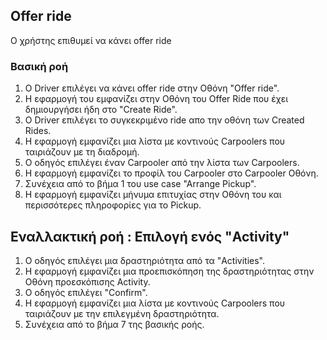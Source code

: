## Offer ride 

Ο χρήστης επιθυμεί να κάνει offer ride

### Βασική ροή

1. Ο Driver επιλέγει να κάνει offer ride στην Οθόνη "Offer ride". 
2. Η εφαρμογή του εμφανίζει στην Οθόνη του Offer Ride που έχει δημιουργήσει ήδη στο "Create Ride". 
3. Ο Driver επιλέγει το συγκεκριμένο ride απο την οθόνη των Created Rides.
4. Η εφαρμογή εμφανίζει μια λίστα με κοντινούς Carpoolers που ταιριάζουν με τη διαδρομή.
5. Ο οδηγός επιλέγει έναν Carpooler από την λίστα των Carpoolers.
6. Η εφαρμογή εμφανίζει το προφίλ του Carpooler στο Carpooler Οθόνη.
7. Συνέχεια από το βήμα 1 του use case "Arrange Pickup".
8. Η εφαρμογή εμφανίζει μήνυμα επιτυχίας στην Οθόνη του και περισσότερες πληροφορίες για το Pickup.

## Εναλλακτική ροή : Επιλογή ενός "Activity"

1. Ο οδηγός επιλέγει μια δραστηριότητα από τα "Activities".
2. Η εφαρμογή εμφανίζει μια προεπισκόπηση της δραστηριότητας στην Οθόνη προεσκόπισης Activity.
3. Ο οδηγός επιλέγει "Confirm".
4. Η εφαρμογή εμφανίζει μια λίστα με κοντινούς Carpoolers που ταιριάζουν με την επιλεγμένη δραστηριότητα.
5. Συνέχεια από το βήμα 7 της βασικής ροής. 
